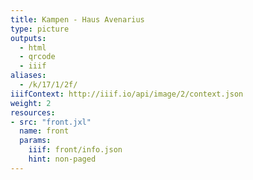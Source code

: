 ```yaml
---
title: Kampen - Haus Avenarius
type: picture
outputs:
  - html
  - qrcode
  - iiif
aliases:
  - /k/17/1/2f/
iiifContext: http://iiif.io/api/image/2/context.json
weight: 2
resources:
- src: "front.jxl"
  name: front
  params:
    iiif: front/info.json
    hint: non-paged
---
```

